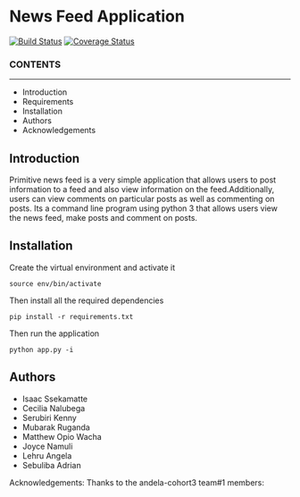 # News Feed Application
[![Build Status](https://travis-ci.org/CeciliaCaroline/newsfeed.svg?branch=master)](https://travis-ci.org/CeciliaCaroline/newsfeed) 
[![Coverage Status](https://coveralls.io/repos/CeciliaCaroline/newsfeed/badge.svg?branch=master)](https://coveralls.io/r/CeciliaCaroline/newsfeed?branch=master)

  
### CONTENTS
---------------------
   
 - Introduction
 - Requirements
 - Installation
 - Authors
 - Acknowledgements
 
 
## Introduction

 Primitive news feed is a very simple application that allows users to post 
information to a feed and also view information on the feed.Additionally, 
users can view comments on particular posts as well as commenting on posts. 
Its a command line program using python 3 that allows users view the news feed,
make posts and comment on posts.
 
 ## Installation
 
Create the virtual environment and activate it

```virtualenv env
source env/bin/activate
```
Then install all the required dependencies

```
pip install -r requirements.txt
```
 Then run the application
 
 ```
 python app.py -i
 ```
  
## Authors
- Isaac Ssekamatte
- Cecilia Nalubega
- Serubiri Kenny
- Mubarak Ruganda
- Matthew Opio Wacha
- Joyce Namuli
- Lehru Angela
- Sebuliba Adrian

Acknowledgements:
Thanks to the andela-cohort3 team#1 members:
